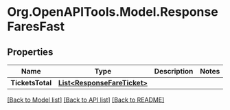 # Org.OpenAPITools.Model.ResponseFaresFast
## Properties

Name | Type | Description | Notes
------------ | ------------- | ------------- | -------------
**TicketsTotal** | [**List&lt;ResponseFareTicket&gt;**](ResponseFareTicket.md) |  | 

[[Back to Model list]](../README.md#documentation-for-models) [[Back to API list]](../README.md#documentation-for-api-endpoints) [[Back to README]](../README.md)

